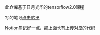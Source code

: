 此仓库基于日月光华的tensorflow2.0课程

写的笔记[点击这里](https://i80980.notion.site/Tensorflow2-0-b213731a328b4ed085b71f02d7effb58)

Notion笔记好一点，那上面也有上传对应的代码